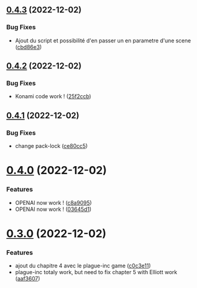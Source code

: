 ## [0.4.3](https://github.com/Team-du-soleil-levant/ndi_frontend/compare/v0.4.2...v0.4.3) (2022-12-02)


### Bug Fixes

* Ajout du script et possibilité d'en passer un en parametre d'une scene ([cbd86e3](https://github.com/Team-du-soleil-levant/ndi_frontend/commit/cbd86e36ca6075fc0d0c6f4c0c0f543f34675160))



## [0.4.2](https://github.com/Team-du-soleil-levant/ndi_frontend/compare/v0.4.1...v0.4.2) (2022-12-02)


### Bug Fixes

* Konami code work ! ([25f2ccb](https://github.com/Team-du-soleil-levant/ndi_frontend/commit/25f2ccb32a269c072ab0ad7f6706f448b5de7e3d))



## [0.4.1](https://github.com/Team-du-soleil-levant/ndi_frontend/compare/v0.4.0...v0.4.1) (2022-12-02)


### Bug Fixes

* change pack-lock ([ce80cc5](https://github.com/Team-du-soleil-levant/ndi_frontend/commit/ce80cc5ded9252c714d1e8ddb8e089b1fe5891a0))



# [0.4.0](https://github.com/Team-du-soleil-levant/ndi_frontend/compare/v0.3.0...v0.4.0) (2022-12-02)


### Features

* OPENAI now work ! ([c8a9095](https://github.com/Team-du-soleil-levant/ndi_frontend/commit/c8a9095d45b49d95aa28b2d8bac954091e005204))
* OPENAI now work ! ([03645d1](https://github.com/Team-du-soleil-levant/ndi_frontend/commit/03645d1cb7277a6e51bcafae3f4397e6c32e4b63))



# [0.3.0](https://github.com/Team-du-soleil-levant/ndi_frontend/compare/v0.2.2...v0.3.0) (2022-12-02)


### Features

* ajout du chapitre 4 avec le plague-inc game ([c0c3e11](https://github.com/Team-du-soleil-levant/ndi_frontend/commit/c0c3e116bc579eb685564d24a6dfcc2debf9dfb9))
* plague-inc totaly work, but need to fix chapter 5 with Elliott work ([aaf3607](https://github.com/Team-du-soleil-levant/ndi_frontend/commit/aaf3607b083e5d2cf6cfe1bd0db34d3e8158f3d1))



